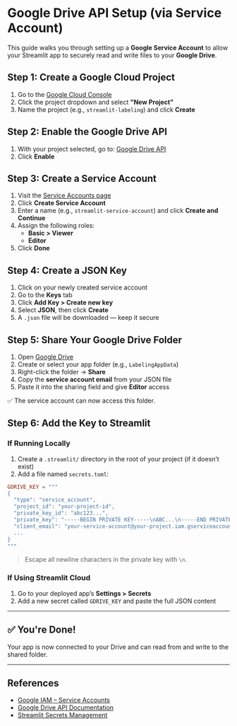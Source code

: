 
# Google Drive API Setup (via Service Account)

This guide walks you through setting up a **Google Service Account** to allow your Streamlit app to securely read and write files to your **Google Drive**.


## Step 1: Create a Google Cloud Project

1. Go to the [Google Cloud Console](https://console.cloud.google.com/)
2. Click the project dropdown and select **"New Project"**
3. Name the project (e.g., `streamlit-labeling`) and click **Create**


## Step 2: Enable the Google Drive API

1. With your project selected, go to: [Google Drive API](https://console.cloud.google.com/apis/library/drive.googleapis.com)
2. Click **Enable**


## Step 3: Create a Service Account

1. Visit the [Service Accounts page](https://console.cloud.google.com/iam-admin/serviceaccounts)
2. Click **Create Service Account**
3. Enter a name (e.g., `streamlit-service-account`) and click **Create and Continue**
4. Assign the following roles:
   - **Basic > Viewer**
   - **Editor**
5. Click **Done**


## Step 4: Create a JSON Key

1. Click on your newly created service account
2. Go to the **Keys** tab
3. Click **Add Key > Create new key**
4. Select **JSON**, then click **Create**
5. A `.json` file will be downloaded — keep it secure


## Step 5: Share Your Google Drive Folder

1. Open [Google Drive](https://drive.google.com/)
2. Create or select your app folder (e.g., `LabelingAppData`)
3. Right-click the folder → **Share**
4. Copy the **service account email** from your JSON file
5. Paste it into the sharing field and give **Editor** access

✅ The service account can now access this folder.


## Step 6: Add the Key to Streamlit

### If Running Locally

1. Create a `.streamlit/` directory in the root of your project (if it doesn’t exist)
2. Add a file named `secrets.toml`:

```toml
GDRIVE_KEY = """
{
  "type": "service_account",
  "project_id": "your-project-id",
  "private_key_id": "abc123...",
  "private_key": "-----BEGIN PRIVATE KEY-----\nABC...\n-----END PRIVATE KEY-----\n",
  "client_email": "your-service-account@your-project.iam.gserviceaccount.com",
  ...
}
"""
```

> Escape all newline characters in the private key with `\n`.

### If Using Streamlit Cloud

1. Go to your deployed app’s **Settings > Secrets**
2. Add a new secret called `GDRIVE_KEY` and paste the full JSON content

---

## ✅ You're Done!

Your app is now connected to your Drive and can read from and write to the shared folder.

---

## References

- [Google IAM – Service Accounts](https://cloud.google.com/iam/docs/service-accounts)
- [Google Drive API Documentation](https://developers.google.com/drive/api/guides/about-sdk)
- [Streamlit Secrets Management](https://docs.streamlit.io/streamlit-community-cloud/deploy-your-app/secrets-management)
